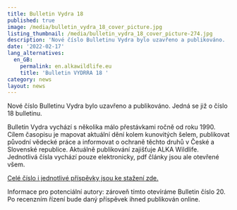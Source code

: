 ```yaml
---
title: Bulletin Vydra 18
published: true
image: /media/bulletin_vydra_18_cover_picture.jpg
listing_thumbnail: /media/bulletin_vydra_18_cover_picture-274.jpg
description: 'Nové číslo Bulletinu Vydra bylo uzavřeno a publikováno. '
date: '2022-02-17'
lang_alternatives:
  en_GB:
    permalink: en.alkawildlife.eu
    title: 'Bulletin VYDRRA 18 '
category: news
layout: news
---
```

Nové číslo Bulletinu Vydra bylo uzavřeno a publikováno. Jedná se již o číslo 18 bulletinu.

Bulletin Vydra vychází s několika málo přestávkami ročně od roku 1990. Cílem časopisu je mapovat aktuální dění kolem kunovitých šelem, publikovat původní vědecké práce a informovat o ochraně těchto druhů v České a Slovenské republice. Aktuálně publikování zajišťuje ALKA Wildlife. Jednotlivá čísla vychází pouze elektronicky, pdf články jsou ale otevřené všem. 

[Celé číslo i jednotlivé příspěvky jsou ke stažení zde.](https://www.vydryonline.cz/ke-stazeni/bulletin-vydra/bulletin-vydra-18)

Informace pro potenciální autory: zároveň tímto otevíráme Bulletin číslo 20. Po recenzním řízení bude daný příspěvek ihned publikován online.
